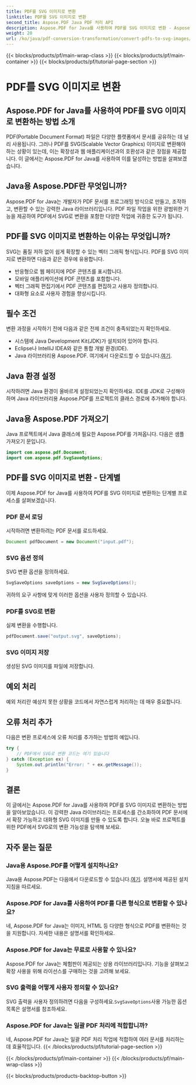 ```yaml
---
title: PDF를 SVG 이미지로 변환
linktitle: PDF를 SVG 이미지로 변환
second_title: Aspose.PDF Java PDF 처리 API
description: Aspose.PDF for Java를 사용하여 PDF를 SVG 이미지로 변환 - Aspose.PDF for Java를 사용하여 PDF를 SVG로 원활하게 변환하는 단계별 가이드입니다.
weight: 20
url: /ko/java/pdf-conversion-transformation/convert-pdfs-to-svg-images/
---
```


{{< blocks/products/pf/main-wrap-class >}}
{{< blocks/products/pf/main-container >}}
{{< blocks/products/pf/tutorial-page-section >}}

# PDF를 SVG 이미지로 변환


## Aspose.PDF for Java를 사용하여 PDF를 SVG 이미지로 변환하는 방법 소개

PDF(Portable Document Format) 파일은 다양한 플랫폼에서 문서를 공유하는 데 널리 사용됩니다. 그러나 PDF를 SVG(Scalable Vector Graphics) 이미지로 변환해야 하는 상황이 있는데, 이는 확장성과 웹 애플리케이션과의 호환성과 같은 장점을 제공합니다. 이 글에서는 Aspose.PDF for Java를 사용하여 이를 달성하는 방법을 살펴보겠습니다.

## Java용 Aspose.PDF란 무엇입니까?

Aspose.PDF for Java는 개발자가 PDF 문서를 프로그래밍 방식으로 만들고, 조작하고, 변환할 수 있는 강력한 Java 라이브러리입니다. PDF 파일 작업을 위한 광범위한 기능을 제공하여 PDF에서 SVG로 변환을 포함한 다양한 작업에 귀중한 도구가 됩니다.

## PDF를 SVG 이미지로 변환하는 이유는 무엇입니까?

SVG는 품질 저하 없이 쉽게 확장할 수 있는 벡터 그래픽 형식입니다. PDF를 SVG 이미지로 변환하면 다음과 같은 경우에 유용합니다.

- 반응형으로 웹 페이지에 PDF 콘텐츠를 표시합니다.
- 모바일 애플리케이션에 PDF 콘텐츠를 포함합니다.
- 벡터 그래픽 편집기에서 PDF 콘텐츠를 편집하고 사용자 정의합니다.
- 대화형 요소로 사용자 경험을 향상시킵니다.

## 필수 조건

변환 과정을 시작하기 전에 다음과 같은 전제 조건이 충족되었는지 확인하세요.

- 시스템에 Java Development Kit(JDK)가 설치되어 있어야 합니다.
- Eclipse나 IntelliJ IDEA와 같은 통합 개발 환경(IDE).
-  Java 라이브러리용 Aspose.PDF. 여기에서 다운로드할 수 있습니다.[여기](https://releases.aspose.com/pdf/java/).

## Java 환경 설정

시작하려면 Java 환경이 올바르게 설정되었는지 확인하세요. IDE를 JDK로 구성해야 하며 Java 라이브러리용 Aspose.PDF를 프로젝트의 클래스 경로에 추가해야 합니다.

## Java용 Aspose.PDF 가져오기

Java 프로젝트에서 Java 클래스에 필요한 Aspose.PDF를 가져옵니다. 다음은 샘플 가져오기 문입니다.

```java
import com.aspose.pdf.Document;
import com.aspose.pdf.SvgSaveOptions;
```

## PDF를 SVG 이미지로 변환 - 단계별

이제 Aspose.PDF for Java를 사용하여 PDF를 SVG 이미지로 변환하는 단계별 프로세스를 살펴보겠습니다.

### PDF 문서 로딩

시작하려면 변환하려는 PDF 문서를 로드하세요.

```java
Document pdfDocument = new Document("input.pdf");
```

### SVG 옵션 정의

SVG 변환 옵션을 정의하세요.

```java
SvgSaveOptions saveOptions = new SvgSaveOptions();
```

귀하의 요구 사항에 맞게 이러한 옵션을 사용자 정의할 수 있습니다.

### PDF를 SVG로 변환

실제 변환을 수행합니다.

```java
pdfDocument.save("output.svg", saveOptions);
```

### SVG 이미지 저장

생성된 SVG 이미지를 파일에 저장합니다.

## 예외 처리

예외 처리란 예상치 못한 상황을 코드에서 자연스럽게 처리하는 데 매우 중요합니다.

## 오류 처리 추가

다음은 변환 프로세스에 오류 처리를 추가하는 방법의 예입니다.

```java
try {
    // PDF에서 SVG로 변환 코드는 여기 있습니다
} catch (Exception ex) {
    System.out.println("Error: " + ex.getMessage());
}
```

## 결론

이 글에서는 Aspose.PDF for Java를 사용하여 PDF를 SVG 이미지로 변환하는 방법을 알아보았습니다. 이 강력한 Java 라이브러리는 프로세스를 간소화하여 PDF 문서에서 확장 가능하고 대화형 SVG 이미지를 만들 수 있도록 합니다. 오늘 바로 프로젝트를 위한 PDF에서 SVG로의 변환 가능성을 탐색해 보세요.

## 자주 묻는 질문

### Java용 Aspose.PDF를 어떻게 설치하나요?

 Java용 Aspose.PDF는 다음에서 다운로드할 수 있습니다.[여기](https://releases.aspose.com/pdf/java/). 설명서에 제공된 설치 지침을 따르세요.

### Aspose.PDF for Java를 사용하여 PDF를 다른 형식으로 변환할 수 있나요?

네, Aspose.PDF for Java는 이미지, HTML 등 다양한 형식으로 PDF를 변환하는 것을 지원합니다. 자세한 내용은 설명서를 확인하세요.

### Aspose.PDF for Java는 무료로 사용할 수 있나요?

Aspose.PDF for Java는 체험판이 제공되는 상용 라이브러리입니다. 기능을 살펴보고 확장 사용을 위해 라이선스를 구매하는 것을 고려해 보세요.

### SVG 출력을 어떻게 사용자 정의할 수 있나요?

 SVG 출력을 사용자 정의하려면 다음을 구성하세요.`SvgSaveOptions`사용 가능한 옵션 목록은 설명서를 참조하세요.

### Aspose.PDF for Java는 일괄 PDF 처리에 적합합니까?

네, Aspose.PDF for Java는 일괄 PDF 처리 작업에 적합하여 여러 문서를 처리하는 데 효율적입니다.
{{< /blocks/products/pf/tutorial-page-section >}}

{{< /blocks/products/pf/main-container >}}
{{< /blocks/products/pf/main-wrap-class >}}

{{< blocks/products/products-backtop-button >}}
